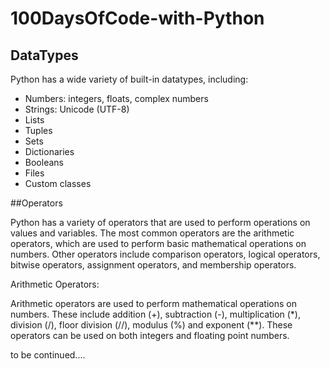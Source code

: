# 100DaysOfCode-with-Python

## DataTypes 

 Python has a wide variety of built-in datatypes, including:

- Numbers: integers, floats, complex numbers
- Strings: Unicode (UTF-8)
- Lists
- Tuples
- Sets
- Dictionaries
- Booleans
- Files
- Custom classes

##Operators

Python has a variety of operators that are used to perform operations on values and variables. The most common operators are the arithmetic operators, which are used to perform basic mathematical operations on numbers. Other operators include comparison operators, logical operators, bitwise operators, assignment operators, and membership operators.

Arithmetic Operators:

Arithmetic operators are used to perform mathematical operations on numbers. These include addition (+), subtraction (-), multiplication (*), division (/), floor division (//), modulus (%) and exponent (**). These operators can be used on both integers and floating point numbers.

to be continued....

